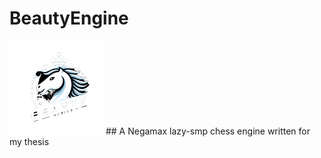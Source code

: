 # BeautyEngine
<img src="https://github.com/MasterHope/BeautyEngine/blob/main/Designer.png?raw=true" alt="Logo generated by AI" width="150" height="150"/>
## A Negamax lazy-smp chess engine written for my thesis
